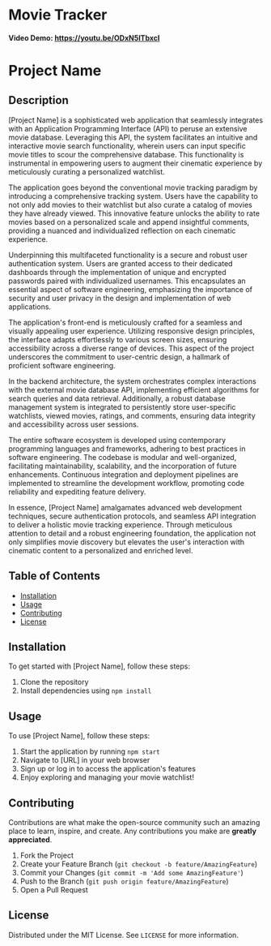 # Movie Tracker
#### Video Demo:  <https://youtu.be/ODxN5ITbxcI>
 # Project Name

## Description

[Project Name] is a sophisticated web application that seamlessly integrates with an Application Programming Interface (API) to peruse an extensive movie database. Leveraging this API, the system facilitates an intuitive and interactive movie search functionality, wherein users can input specific movie titles to scour the comprehensive database. This functionality is instrumental in empowering users to augment their cinematic experience by meticulously curating a personalized watchlist.

The application goes beyond the conventional movie tracking paradigm by introducing a comprehensive tracking system. Users have the capability to not only add movies to their watchlist but also curate a catalog of movies they have already viewed. This innovative feature unlocks the ability to rate movies based on a personalized scale and append insightful comments, providing a nuanced and individualized reflection on each cinematic experience.

Underpinning this multifaceted functionality is a secure and robust user authentication system. Users are granted access to their dedicated dashboards through the implementation of unique and encrypted passwords paired with individualized usernames. This encapsulates an essential aspect of software engineering, emphasizing the importance of security and user privacy in the design and implementation of web applications.

The application's front-end is meticulously crafted for a seamless and visually appealing user experience. Utilizing responsive design principles, the interface adapts effortlessly to various screen sizes, ensuring accessibility across a diverse range of devices. This aspect of the project underscores the commitment to user-centric design, a hallmark of proficient software engineering.

In the backend architecture, the system orchestrates complex interactions with the external movie database API, implementing efficient algorithms for search queries and data retrieval. Additionally, a robust database management system is integrated to persistently store user-specific watchlists, viewed movies, ratings, and comments, ensuring data integrity and accessibility across user sessions.

The entire software ecosystem is developed using contemporary programming languages and frameworks, adhering to best practices in software engineering. The codebase is modular and well-organized, facilitating maintainability, scalability, and the incorporation of future enhancements. Continuous integration and deployment pipelines are implemented to streamline the development workflow, promoting code reliability and expediting feature delivery.

In essence, [Project Name] amalgamates advanced web development techniques, secure authentication protocols, and seamless API integration to deliver a holistic movie tracking experience. Through meticulous attention to detail and a robust engineering foundation, the application not only simplifies movie discovery but elevates the user's interaction with cinematic content to a personalized and enriched level.

## Table of Contents

- [Installation](#installation)
- [Usage](#usage)
- [Contributing](#contributing)
- [License](#license)

## Installation

To get started with [Project Name], follow these steps:

1. Clone the repository
2. Install dependencies using `npm install`

## Usage

To use [Project Name], follow these steps:

1. Start the application by running `npm start`
2. Navigate to [URL] in your web browser
3. Sign up or log in to access the application's features
4. Enjoy exploring and managing your movie watchlist!

## Contributing

Contributions are what make the open-source community such an amazing place to learn, inspire, and create. Any contributions you make are **greatly appreciated**.

1. Fork the Project
2. Create your Feature Branch (`git checkout -b feature/AmazingFeature`)
3. Commit your Changes (`git commit -m 'Add some AmazingFeature'`)
4. Push to the Branch (`git push origin feature/AmazingFeature`)
5. Open a Pull Request

## License

Distributed under the MIT License. See `LICENSE` for more information.
